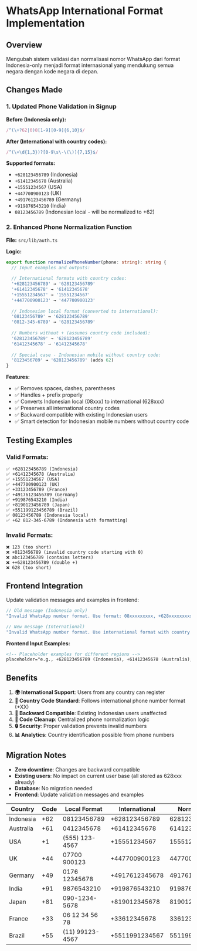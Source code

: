 # WhatsApp International Format Implementation

## Overview
Mengubah sistem validasi dan normalisasi nomor WhatsApp dari format Indonesia-only menjadi format internasional yang mendukung semua negara dengan kode negara di depan.

## Changes Made

### 1. Updated Phone Validation in Signup

**Before (Indonesia only):**
```typescript
/^(\+?62|0)8[1-9][0-9]{6,10}$/
```

**After (International with country codes):**
```typescript
/^(\+\d{1,3})?[0-9\s\-\(\)]{7,15}$/
```

**Supported formats:**
- `+628123456789` (Indonesia)
- `+61412345678` (Australia)  
- `+15551234567` (USA)
- `+447700900123` (UK)
- `+49176123456789` (Germany)
- `+919876543210` (India)
- `08123456789` (Indonesian local - will be normalized to +62)

### 2. Enhanced Phone Normalization Function

**File:** `src/lib/auth.ts`

**Logic:**
```typescript
export function normalizePhoneNumber(phone: string): string {
  // Input examples and outputs:
  
  // International formats with country codes:
  '+628123456789' → '628123456789'
  '+61412345678' → '61412345678'  
  '+15551234567' → '15551234567'
  '+447700900123' → '447700900123'
  
  // Indonesian local format (converted to international):
  '08123456789' → '628123456789'
  '0812-345-6789' → '628123456789'
  
  // Numbers without + (assumes country code included):
  '628123456789' → '628123456789'
  '61412345678' → '61412345678'
  
  // Special case - Indonesian mobile without country code:
  '8123456789' → '628123456789' (adds 62)
}
```

**Features:**
- ✅ Removes spaces, dashes, parentheses
- ✅ Handles + prefix properly  
- ✅ Converts Indonesian local (08xxx) to international (628xxx)
- ✅ Preserves all international country codes
- ✅ Backward compatible with existing Indonesian users
- ✅ Smart detection for Indonesian mobile numbers without country code

## Testing Examples

### Valid Formats:
```
✅ +628123456789 (Indonesia)
✅ +61412345678 (Australia)
✅ +15551234567 (USA)
✅ +447700900123 (UK)  
✅ +33123456789 (France)
✅ +49176123456789 (Germany)
✅ +919876543210 (India)
✅ +8190123456789 (Japan)
✅ +551199123456789 (Brazil)
✅ 08123456789 (Indonesia local)
✅ +62 812-345-6789 (Indonesia with formatting)
```

### Invalid Formats:
```
❌ 123 (too short)
❌ +0123456789 (invalid country code starting with 0)
❌ abc123456789 (contains letters)
❌ ++628123456789 (double +)
❌ 628 (too short)
```

## Frontend Integration

Update validation messages and examples in frontend:
```typescript
// Old message (Indonesia only)
"Invalid WhatsApp number format. Use format: 08xxxxxxxxx, +628xxxxxxxxx, or 628xxxxxxxxx"

// New message (International)  
"Invalid WhatsApp number format. Use international format with country code: +62812345678, +1234567890, +61412345678, etc."
```

**Frontend Input Examples:**
```html
<!-- Placeholder examples for different regions -->
placeholder="e.g., +628123456789 (Indonesia), +61412345678 (Australia), +15551234567 (USA)"
```

## Benefits

1. **🌍 International Support**: Users from any country can register
2. **📱 Country Code Standard**: Follows international phone number format (+XX)
3. **🔄 Backward Compatible**: Existing Indonesian users unaffected  
4. **🧹 Code Cleanup**: Centralized phone normalization logic
5. **🔒 Security**: Proper validation prevents invalid numbers
6. **📊 Analytics**: Country identification possible from phone numbers

## Migration Notes

- **Zero downtime**: Changes are backward compatible
- **Existing users**: No impact on current user base (all stored as 628xxx already)
- **Database**: No migration needed
- **Frontend**: Update validation messages and examples

| Country | Code | Local Format | International | Normalized |
|---------|------|-------------|---------------|------------|
| Indonesia | +62 | 08123456789 | +628123456789 | 628123456789 |
| Australia | +61 | 0412345678 | +61412345678 | 61412345678 |
| USA | +1 | (555) 123-4567 | +15551234567 | 15551234567 |
| UK | +44 | 07700 900123 | +447700900123 | 447700900123 |
| Germany | +49 | 0176 12345678 | +4917612345678 | 4917612345678 |
| India | +91 | 9876543210 | +919876543210 | 919876543210 |
| Japan | +81 | 090-1234-5678 | +819012345678 | 819012345678 |
| France | +33 | 06 12 34 56 78 | +33612345678 | 33612345678 |
| Brazil | +55 | (11) 99123-4567 | +5511991234567 | 5511991234567 |

